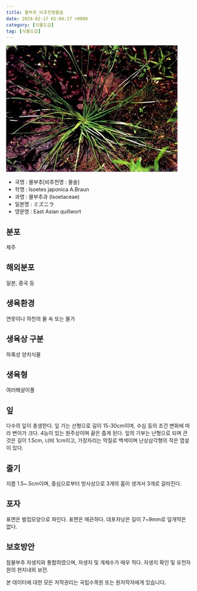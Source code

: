 ```yaml
---
title: 물부추_비추천명물솔
date: 2024-02-17 02:04:17 +0800
category: [식물도감]
tag: [식물도감]
---
```




![물부추[비추천명 : 물솔]](/assets/img/fileUpload/plants/basic/Isoetaceae/Isoetes/212/1_th2.JPG)
- 국명 : 물부추[비추천명 : 물솔]
- 학명 : Isoetes japonica A.Braun
- 과명 : 물부추과 (Isoetaceae)
- 일본명 : ミズニラ
- 영문명 : East Asian quillwort


## 분포
제주
## 해외분포
일본, 중국 등
## 생육환경
연못이나 하천의 물 속 또는 물가
## 생육상 구분
하록성 양치식물
## 생육형
여러해살이풀
## 잎
다수의 잎이 총생한다.  잎 가는 선형으로 길이 15-30cm이며, 수심 등의 조건 변화에 따라 변이가 크다. 4능이 있는 원주상이며 끝은 좁게 된다. 잎의 기부는 난형으로 되며 큰 것은 길이 1.5cm, 너비 1cm이고, 가장자리는 막질로 백색이며 난상삼각형의 작은 엽설이 있다.
## 줄기
지름 1.5~.5cm이며, 중심으로부터 방사상으로 3개의 홈이 생겨서 3개로 갈라진다.
## 포자
표면은 벌집모양으로 파인다. 표면은 매끈하다. 대포자낭은 길이 7~9mm로 덮개막은 없다.
## 보호방안
참물부추 자생지와 통합하였으며, 자생지 및 개체수가 매우 적다. 자생지 확인 및 유전자원의 현지내외 보전.






본 데이터에 대한 모든 저작권리는 국립수목원 또는 원저작자에게 있습니다.
